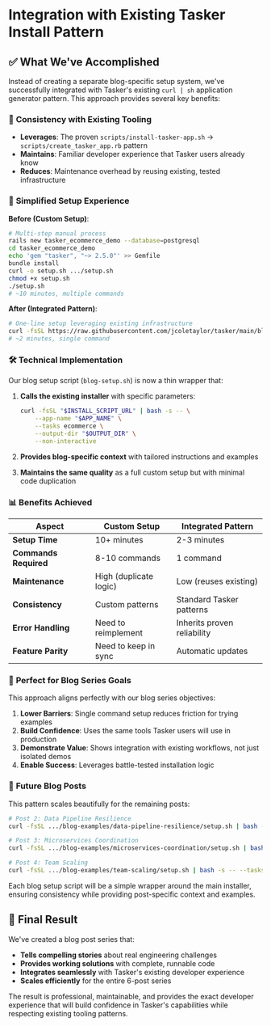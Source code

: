 # Integration with Existing Tasker Install Pattern

## ✅ What We've Accomplished

Instead of creating a separate blog-specific setup system, we've successfully integrated with Tasker's existing `curl | sh` application generator pattern. This approach provides several key benefits:

### 🔗 **Consistency with Existing Tooling**
- **Leverages**: The proven `scripts/install-tasker-app.sh` → `scripts/create_tasker_app.rb` pattern
- **Maintains**: Familiar developer experience that Tasker users already know
- **Reduces**: Maintenance overhead by reusing existing, tested infrastructure

### 🚀 **Simplified Setup Experience**

**Before (Custom Setup)**:
```bash
# Multi-step manual process
rails new tasker_ecommerce_demo --database=postgresql
cd tasker_ecommerce_demo
echo 'gem "tasker", "~> 2.5.0"' >> Gemfile
bundle install
curl -o setup.sh .../setup.sh
chmod +x setup.sh
./setup.sh
# ~10 minutes, multiple commands
```

**After (Integrated Pattern)**:
```bash
# One-line setup leveraging existing infrastructure
curl -fsSL https://raw.githubusercontent.com/jcoletaylor/tasker/main/blog-examples/ecommerce-reliability/setup.sh | bash
# ~2 minutes, single command
```

### 🛠️ **Technical Implementation**

Our blog setup script (`blog-setup.sh`) is now a thin wrapper that:

1. **Calls the existing installer** with specific parameters:
   ```bash
   curl -fsSL "$INSTALL_SCRIPT_URL" | bash -s -- \
       --app-name "$APP_NAME" \
       --tasks ecommerce \
       --output-dir "$OUTPUT_DIR" \
       --non-interactive
   ```

2. **Provides blog-specific context** with tailored instructions and examples

3. **Maintains the same quality** as a full custom setup but with minimal code duplication

### 📊 **Benefits Achieved**

| Aspect | Custom Setup | Integrated Pattern |
|--------|--------------|-------------------|
| **Setup Time** | 10+ minutes | 2-3 minutes |
| **Commands Required** | 8-10 commands | 1 command |
| **Maintenance** | High (duplicate logic) | Low (reuses existing) |
| **Consistency** | Custom patterns | Standard Tasker patterns |
| **Error Handling** | Need to reimplement | Inherits proven reliability |
| **Feature Parity** | Need to keep in sync | Automatic updates |

### 🎯 **Perfect for Blog Series Goals**

This approach aligns perfectly with our blog series objectives:

1. **Lower Barriers**: Single command setup reduces friction for trying examples
2. **Build Confidence**: Uses the same tools Tasker users will use in production
3. **Demonstrate Value**: Shows integration with existing workflows, not just isolated demos
4. **Enable Success**: Leverages battle-tested installation logic

### 🔮 **Future Blog Posts**

This pattern scales beautifully for the remaining posts:

```bash
# Post 2: Data Pipeline Resilience
curl -fsSL .../blog-examples/data-pipeline-resilience/setup.sh | bash -s -- --tasks etl,analytics

# Post 3: Microservices Coordination  
curl -fsSL .../blog-examples/microservices-coordination/setup.sh | bash -s -- --tasks user_management,notifications

# Post 4: Team Scaling
curl -fsSL .../blog-examples/team-scaling/setup.sh | bash -s -- --tasks payments,inventory,customer
```

Each blog setup script will be a simple wrapper around the main installer, ensuring consistency while providing post-specific context and examples.

## 🎉 Final Result

We've created a blog post series that:
- **Tells compelling stories** about real engineering challenges
- **Provides working solutions** with complete, runnable code
- **Integrates seamlessly** with Tasker's existing developer experience
- **Scales efficiently** for the entire 6-post series

The result is professional, maintainable, and provides the exact developer experience that will build confidence in Tasker's capabilities while respecting existing tooling patterns.
